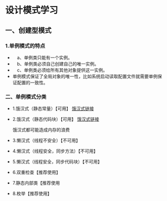 # 设计模式学习

## 一、创建型模式
### 1.单例模式的特点
* 　a、单例类只能有一个实例。
* 　b、单例类必须自己创建自己的唯一实例。
* 　c、单例类必须给所有其他对象提供这一实例。
* 单例模式保证了全局对象的唯一性，比如系统启动读取配置文件就需要单例保证配置的一致性。
### 二、单例模式分类
* 1.饿汉式（静态常量）【可用】   [饿汉式链接](https://github.com/XBfinal/Design_pattern/blob/master/src/Creative_mode/Singleton_mode/SingletonTest01.java)
* 2.饿汉式（静态代码块）【可用】 [饿汉式链接](https://github.com/XBfinal/Design_pattern/blob/master/src/Creative_mode/Singleton_mode/SingletonTest01.java)

  饿汉式都可能造成内存的浪费
   
* 3.懒汉式（线程不安全）【不可用】
* 4.懒汉式（线程安全，同步方法）【不可用】
* 5.懒汉式（线程安全，同步代码块）【不可用】
* 6.双重检查【推荐使用】
* 7.静态内部类【推荐使用
* 8.枚举【推荐使用】
